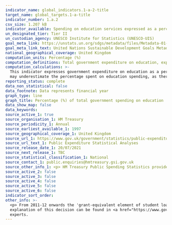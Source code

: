 ```yaml
---
indicator_name: global_indicators.1-a-2-title
target_name: global_targets.1-a-title
indicator_number: 1.a.2
csv_size: 1.207 kB
indicator_available: Spending on education services expressed as a percentage of total government expenditure.
un_designated_tier: Tier II
un_custodian_agency: UNESCO Institute for Statistics (UNESCO-UIS)
goal_meta_link: https://unstats.un.org/sdgs/metadata/files/Metadata-01-0a-02.pdf
goal_meta_link_text: United Nations Sustainable Development Goals Metadata (PDF 894 KB)
national_geographical_coverage: United Kingdom
computation_units: Percentage (%) 
computation_definitions: Total government expenditure on education, expressed as a percentage of total general government expenditure on all sectors.
computation_calculations: >-
  This indicator expresses government expenditure on education as a percentage of total government expenditure. Public Sector Expenditure is used instead of Total Managed Expenditure (TMS) as the total of government expenditure. This is because using the total education figure divided TMS
  may underestimate the percentage spent on education spending, as there could be some education spending in the Accounting Adjustments that hasn’t been or can’t be allocated by function.
reporting_status: complete
data_non_statistical: false
data_footnote: Data represents financial year
graph_type: line
graph_title: Percentage (%) of total government spending on education
data_show_map: false
data_keywords:
source_active_1: true
source_organisation_1: HM Treasury
source_periodicity_1: Annual
source_earliest_available_1: 1997
source_geographical_coverage_1: United Kingdom
source_url_1: https://www.gov.uk/government/statistics/public-expenditure-statistical-analyses-2021
source_url_text_1: Public Expenditure Statistical Analyses
source_release_date_1: 20/07/2021
source_next_release_1: TBC
source_statistical_classification_1: National
source_contact_1: public.enquiries@hmtreasury.gsi.gov.uk
source_other_info_1: <p> HM Treasury Public Spending Statistics provide a range of information about public spending.</p> <p> This data is from table 4_2 in PESA 2021 Chapter 4 tables.</p>
source_active_2: false
source_active_3: false
source_active_4: false
source_active_5: false
source_active_6: false
indicator_sort_order: 
other_info: >-
  <p> From 2011-12 onwards the 'grant-equivalent element of student loans' is no longer part of the Total Expenditure on Services (TES) framework and has therefore been removed from the Education function. Therefore figures are not directly comparable between 2010-11 and 2011-12. A full
  explanation of this decision can be found in <a href="https://www.gov.uk/government/statistics/public-expenditure-statistical-analyses-2016">PESA 2016 Annex E</a>. </p> Data follows the UN specification for this indicator. This indicator has been identified in collaboration with topic
  experts.
---
```

